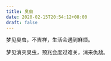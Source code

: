 ```yaml
---
title: 臭虫
date: 2020-02-15T20:54:12+08:00
draft: false
---
```


梦见臭虫，不吉祥，生活会遇到麻烦。<br>


梦见消灭臭虫，预兆会度过难关，消来仇敌。<br>
